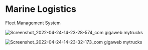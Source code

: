 # Marine Logistics
Fleet Management System


![Screenshot_2022-04-24-14-23-28-574_com gigaweb mytrucks](https://user-images.githubusercontent.com/45801980/164981181-8207e6a0-b787-40fd-be2f-6bb14e2e488f.jpg)


![Screenshot_2022-04-24-14-23-32-173_com gigaweb mytrucks](https://user-images.githubusercontent.com/45801980/164981198-f1a38302-14df-43ba-b494-a02289df3730.jpg)
